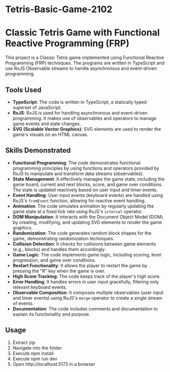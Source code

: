 # Tetris-Basic-Game-2102

# Classic Tetris Game with Functional Reactive Programming (FRP)

This project is a Classic Tetris game implemented using Functional Reactive Programming (FRP) techniques. The programs are written in TypeScript and use RxJS Observable streams to handle asynchronous and event-driven programming.

## Tools Used

- **TypeScript**: The code is written in TypeScript, a statically typed superset of JavaScript.
- **RxJS**: RxJS is used for handling asynchronous and event-driven programming. It makes use of observables and operators to manage game events and state changes.
- **SVG (Scalable Vector Graphics)**: SVG elements are used to render the game's visuals on an HTML canvas.

## Skills Demonstrated

- **Functional Programming**: The code demonstrates functional programming principles by using functions and operators provided by RxJS to manipulate and transform data streams (observables).
- **State Management**: It effectively manages the game state, including the game board, current and next blocks, score, and game over conditions. The state is updated reactively based on user input and timer events.
- **Event Handling**: User input events (keyboard events) are handled using RxJS's `fromEvent` function, allowing for reactive event handling.
- **Animation**: The code simulates animation by regularly updating the game state at a fixed tick rate using RxJS's `interval` operator.
- **DOM Manipulation**: It interacts with the Document Object Model (DOM) by creating, modifying, and updating SVG elements to render the game graphics.
- **Randomization**: The code generates random block shapes for the game, demonstrating randomization techniques.
- **Collision Detection**: It checks for collisions between game elements (e.g., blocks) and handles them accordingly.
- **Game Logic**: The code implements game logic, including scoring, level progression, and game over conditions.
- **Restart Functionality**: It allows the player to restart the game by pressing the "R" key when the game is over.
- **High Score Tracking**: The code keeps track of the player's high score.
- **Error Handling**: It handles errors in user input gracefully, filtering only relevant keyboard events.
- **Observable Composition**: It composes multiple observables (user input and timer events) using RxJS's `merge` operator to create a single stream of events.
- **Documentation**: The code includes comments and documentation to explain its functionality and purpose.

## Usage


1. Extract zip
2. Navigate into the folder
3. Execute npm install
4. Execute npm run dev
5. Open http://localhost:5173 in a browser


